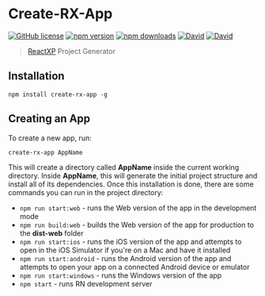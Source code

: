 # Create-RX-App

[![GitHub license](https://img.shields.io/badge/license-MIT-blue.svg?style=flat-square)](https://github.com/a-tarasyuk/create-rx-app/blob/master/LICENSE) [![npm version](https://img.shields.io/npm/v/create-rx-app.svg?style=flat-square)](https://www.npmjs.com/package/create-rx-app) [![npm downloads](https://img.shields.io/npm/dm/create-rx-app.svg?style=flat-square)](https://www.npmjs.com/package/create-rx-app) [![David](https://img.shields.io/david/a-tarasyuk/create-rx-app.svg?style=flat-square)](https://github.com/a-tarasyuk/create-rx-app) [![David](https://img.shields.io/david/dev/a-tarasyuk/create-rx-app.svg?style=flat-square)](https://github.com/a-tarasyuk/create-rx-app)

> [ReactXP](https://github.com/Microsoft/reactxp) Project Generator

## Installation

```shell
npm install create-rx-app -g
```

## Creating an App
To create a new app, run:

```shell
create-rx-app AppName
```

This will create a directory called **AppName** inside the current working directory. Inside **AppName**, this will generate the initial project structure and install all of its dependencies. Once this installation is done, there are some commands you can run in the project directory:

- `npm run start:web` - runs the Web version of the app in the development mode
- `npm run build:web` - builds the Web version of the app for production to the **dist-web** folder
- `npm run start:ios` - runs the iOS version of the app and attempts to open in the iOS Simulator if you're on a Mac and have it installed
- `npm run start:android` - runs the Android version of the app and attempts to open your app on a connected Android device or emulator
- `npm run start:windows` - runs the Windows version of the app
- `npm start` - runs RN development server
